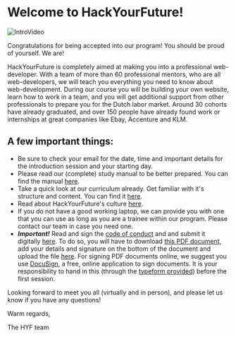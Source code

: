 # Welcome to HackYourFuture!

![IntroVideo](./assets/intovideo.gif)

Congratulations for being accepted into our program! You should be proud of yourself. We are!

HackYourFuture is completely aimed at making you into a professional web-developer. With a team of more than 60 professional mentors, who are all web-developers, we will teach you everything you need to know about web-development. During our course you will be building your own website, learn how to work in a team, and you will get additional support from other professionals to prepare you for the Dutch labor market. Around 30 cohorts have already graduated, and over 150 people have already found work or internships at great companies like Ebay, Accenture and KLM.

## A few important things:

- Be sure to check your email for the date, time and important details for the introduction session and your starting day.
- Please read our (complete) study manual to be better prepared. You can find the manual [here](https://github.com/HackYourFuture/curriculum/blob/master/study-manual.md).
- Take a quick look at our curriculum already. Get familiar with it's structure and content. You can find it [here](http://www.github.com/hackyourfuture/curriculum).
- Read about HackYourFuture's culture [here](https://github.com/HackYourFuture/culture).
- If you do not have a good working laptop, we can provide you with one that you can use as long as you are a trainee within our program. Please contact our team in case you need one.
- ***Important!*** Read and sign the [code of conduct](https://docs.google.com/document/d/18OrzDB_rcuTKEf7mNbd7ouSFcQ2S1hW9OqUw9DD0nis/view?usp=sharing) and and submit it digitally [here](https://hackyourfuture.typeform.com/to/bFTU8xv2). To do so, you will have to download [this PDF document](https://docs.google.com/document/d/18OrzDB_rcuTKEf7mNbd7ouSFcQ2S1hW9OqUw9DD0nis/view?usp=sharing), add your details and signature on the bottom of the document and upload the file [here](https://hackyourfuture.typeform.com/to/bFTU8xv2). For signing PDF documents online, we suggest you use [DocuSign](https://www.docusign.com/), a free, online application to sign documents. It is your responsibility to hand in this (through the [typeform provided](https://hackyourfuture.typeform.com/to/bFTU8xv2)) before the first session.

Looking forward to meet you all (virtually and in person), and please let us know if you have any questions!

Warm regards,

The HYF team
